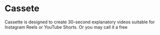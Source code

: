 # Cassete
Cassette is designed to create 30-second explanatory videos suitable for Instagram Reels or YouTube Shorts.  Or you may call it a free
